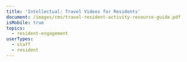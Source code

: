 ```yaml
---
title: 'Intellectual: Travel Videos for Residents'
document: /images/cms/travel-resident-activity-resource-guide.pdf
isMobile: true
topics:
  - resident-engagement
userTypes:
  - staff
  - resident
---
```


